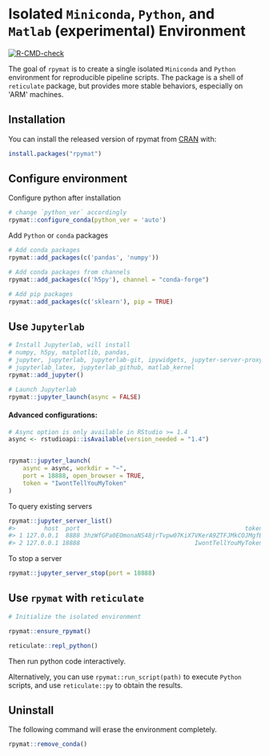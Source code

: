
# Isolated `Miniconda`, `Python`, and `Matlab` (experimental) Environment

<!-- badges: start -->
[![R-CMD-check](https://github.com/dipterix/rpymat/workflows/R-CMD-check/badge.svg)](https://github.com/dipterix/rpymat/actions)
<!-- badges: end -->

The goal of `rpymat` is to create a single isolated `Miniconda` and `Python` environment for reproducible pipeline scripts. The package is a shell of `reticulate` package, but provides more stable behaviors, especially on 'ARM' machines.

## Installation

You can install the released version of rpymat from [CRAN](https://CRAN.R-project.org) with:

``` r
install.packages("rpymat")
```

## Configure environment

Configure python after installation

```r
# change `python_ver` accordingly
rpymat::configure_conda(python_ver = 'auto')
```

Add `Python` or `conda` packages

``` r
# Add conda packages
rpymat::add_packages(c('pandas', 'numpy'))

# Add conda packages from channels
rpymat::add_packages(c('h5py'), channel = "conda-forge")

# Add pip packages
rpymat::add_packages(c('sklearn'), pip = TRUE)
```

## Use `Jupyterlab`

```r
# Install Jupyterlab, will install
# numpy, h5py, matplotlib, pandas, 
# jupyter, jupyterlab, jupyterlab-git, ipywidgets, jupyter-server-proxy
# jupyterlab_latex, jupyterlab_github, matlab_kernel
rpymat::add_jupyter()

# Launch Jupyterlab
rpymat::jupyter_launch(async = FALSE)
```

#### Advanced configurations:

```r
# Async option is only available in RStudio >= 1.4
async <- rstudioapi::isAvailable(version_needed = "1.4")


rpymat::jupyter_launch(
    async = async, workdir = "~",
    port = 18888, open_browser = TRUE,
    token = "IwontTellYouMyToken"
)
```

To query existing servers

```r
rpymat::jupyter_server_list()
#>        host  port                                              token
#> 1 127.0.0.1  8888 3hzWfGPa0EOmonaNS48jrTvpw07KiX7VKerA9ZTFJMkCOJMgfB
#> 2 127.0.0.1 18888                                IwontTellYouMyToken
```

To stop a server

```r
rpymat::jupyter_server_stop(port = 18888)
```


## Use `rpymat` with `reticulate`

```r
# Initialize the isolated environment

rpymat::ensure_rpymat()

reticulate::repl_python()
```

Then run python code interactively. 


Alternatively, you can use `rpymat::run_script(path)` to 
execute `Python` scripts, and use `reticulate::py` to obtain
the results.


## 


## Uninstall

The following command will erase the environment completely.

```r
rpymat::remove_conda()
```

